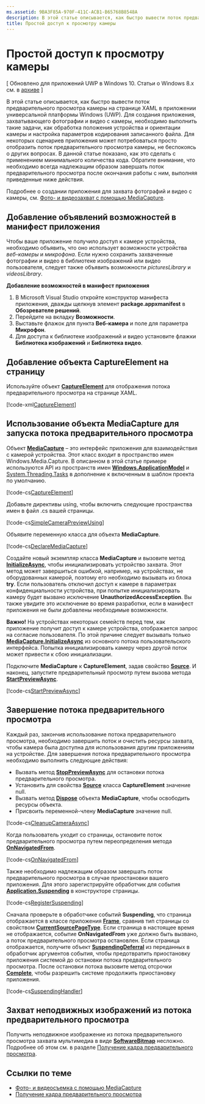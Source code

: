 ```yaml
---
ms.assetid: 9BA3F85A-970F-411C-ACB1-B65768B8548A
description: В этой статье описывается, как быстро вывести поток предварительного просмотра камеры на странице XAML в приложении универсальной платформы Windows (UWP).
title: Простой доступ к просмотру камеры
---
```


# Простой доступ к просмотру камеры

\[ Обновлено для приложений UWP в Windows 10. Статьи о Windows 8.x см. в [архиве](http://go.microsoft.com/fwlink/p/?linkid=619132) \]

В этой статье описывается, как быстро вывести поток предварительного просмотра камеры на странице XAML в приложении универсальной платформы Windows (UWP). Для создания приложения, захватывающего фотографии и видео с камеры, необходимо выполнить такие задачи, как обработка положения устройства и ориентации камеры и настройка параметров кодирования записанного файла. Для некоторых сценариев приложения может потребоваться просто отобразить поток предварительного просмотра камеры, не беспокоясь о других вопросах. В данной статье показано, как это сделать с применением минимального количества кода. Обратите внимание, что необходимо всегда надлежащим образом завершать поток предварительного просмотра после окончания работы с ним, выполняя приведенные ниже действия.

Подробнее о создании приложения для захвата фотографий и видео с камеры, см. [Фото- и видеозахват с помощью MediaCapture](capture-photos-and-video-with-mediacapture.md).

## Добавление объявлений возможностей в манифест приложения

Чтобы ваше приложение получило доступ к камере устройства, необходимо объявить, что оно использует возможности устройства *веб-камеры* и *микрофона*. Если нужно сохранить захваченные фотографии и видео в библиотеке изображений или видео пользователя, следует также объявить возможности *picturesLibrary* и *videosLibrary*.

**Добавление возможностей в манифест приложения**

1.  В Microsoft Visual Studio откройте конструктор манифеста приложения, дважды щелкнув элемент **package.appxmanifest** в **Обозревателе решений**.
2.  Перейдите на вкладку **Возможности**.
3.  Выставьте флажок для пункта **Веб-камера** и поле для параметра **Микрофон**.
4.  Для доступа к библиотеке изображений и видео установите флажки **Библиотека изображений** и **Библиотека видео**.

## Добавление объекта CaptureElement на страницу

Используйте объект [**CaptureElement**](https://msdn.microsoft.com/library/windows/apps/br209278) для отображения потока предварительного просмотра на странице XAML.

[!code-xml[CaptureElement](./code/SimpleCameraPreview_Win10/cs/MainPage.xaml#SnippetCaptureElement)]

## Использование объекта MediaCapture для запуска потока предварительного просмотра

Объект [**MediaCapture**](https://msdn.microsoft.com/library/windows/apps/br241124) – это интерфейс приложения для взаимодействия с камерой устройства. Этот класс входит в пространство имен Windows.Media.Capture. В описанном в этой статье примере используются API из пространств имен [**Windows.ApplicationModel**](https://msdn.microsoft.com/library/windows/apps/br224691) и [System.Threading.Tasks](https://msdn.microsoft.com/library/windows/apps/xaml/system.threading.tasks.aspx) в дополнение к включенным в шаблон проекта по умолчанию.

[!code-cs[CaptureElement](./code/SimpleCameraPreview_Win10/cs/MainPage.xaml#SnippetCaptureElement)]

Добавьте директивы using, чтобы включить следующие пространства имен в файл .cs вашей страницы.

[!code-cs[SimpleCameraPreviewUsing](./code/SimpleCameraPreview_Win10/cs/MainPage.xaml.cs#SnippetSimpleCameraPreviewUsing)]

Объявите переменную класса для объекта **MediaCapture**.

[!code-cs[DeclareMediaCapture](./code/SimpleCameraPreview_Win10/cs/MainPage.xaml.cs#SnippetDeclareMediaCapture)]

Создайте новый экземпляр класса **MediaCapture** и вызовите метод [**InitializeAsync**](https://msdn.microsoft.com/library/windows/apps/br226598), чтобы инициализировать устройство захвата. Этот метод может завершиться ошибкой, например, на устройствах, не оборудованных камерой, поэтому его необходимо вызывать из блока **try**. Если пользователь отключил доступ к камере в параметрах конфиденциальности устройства, при попытке инициализировать камеру будет вызвано исключение **UnauthorizedAccessException**. Вы также увидите это исключение во время разработки, если в манифест приложения не были добавлены необходимые возможности.

**Важно!** На устройствах некоторых семейств перед тем, как приложение получит доступ к камере устройства, отображается запрос на согласие пользователя. По этой причине следует вызывать только [**MediaCapture.InitializeAsync**](https://msdn.microsoft.com/library/windows/apps/br226598) из основного потока пользовательского интерфейса. Попытка инициализировать камеру через другой поток может привести к сбою инициализации.

Подключите **MediaCapture** к **CaptureElement**, задав свойство [**Source**](https://msdn.microsoft.com/library/windows/apps/br209280). И наконец, запустите предварительный просмотр путем вызова метода [**StartPreviewAsync**](https://msdn.microsoft.com/library/windows/apps/br226613).

[!code-cs[StartPreviewAsync](./code/SimpleCameraPreview_Win10/cs/MainPage.xaml.cs#SnippetStartPreviewAsync)]


## Завершение потока предварительного просмотра

Каждый раз, закончив использование потока предварительного просмотра, необходимо завершить поток и очистить ресурсы захвата, чтобы камера была доступна для использования другим приложениям на устройстве. Для завершения потока предварительного просмотра необходимо выполнить следующие действия:

-   Вызвать метод [**StopPreviewAsync**](https://msdn.microsoft.com/library/windows/apps/br226622) для остановки потока предварительного просмотра.
-   Установить для свойства [**Source**](https://msdn.microsoft.com/library/windows/apps/br209280) класса **CaptureElement** значение null.
-   Вызвать метод [**Dispose**](https://msdn.microsoft.com/library/windows/apps/dn278858) объекта **MediaCapture**, чтобы освободить ресурсы объекта.
-   Присвоить переменной-члену **MediaCapture** значение null.

[!code-cs[CleanupCameraAsync](./code/SimpleCameraPreview_Win10/cs/MainPage.xaml.cs#SnippetCleanupCameraAsync)]

Когда пользователь уходит со страницы, остановите поток предварительного просмотра путем переопределения метода [**OnNavigatedFrom**](https://msdn.microsoft.com/library/windows/apps/br227507).

[!code-cs[OnNavigatedFrom](./code/SimpleCameraPreview_Win10/cs/MainPage.xaml.cs#SnippetOnNavigatedFrom)]

Также необходимо надлежащим образом завершать поток предварительного просмотра в случае приостановки вашего приложения. Для этого зарегистрируйте обработчик для события [**Application.Suspending**](https://msdn.microsoft.com/library/windows/apps/br205860) в конструкторе страницы.

[!code-cs[RegisterSuspending](./code/SimpleCameraPreview_Win10/cs/MainPage.xaml.cs#SnippetRegisterSuspending)]

Сначала проверьте в обработчике событий **Suspending**, что страница отображается в классе приложения [**Frame**](https://msdn.microsoft.com/library/windows/apps/br242682), сравнив тип страницы со свойством [**CurrentSourcePageType**](https://msdn.microsoft.com/library/windows/apps/hh702390). Если страница в настоящее время не отображается, событие **OnNavigatedFrom** уже должно быть вызвано, а поток предварительного просмотра остановлен. Если страница отображается, получите объект [**SuspendingDeferral**](https://msdn.microsoft.com/library/windows/apps/br224684) из переданных в обработчик аргументов события, чтобы предотвратить приостановку приложения системой до остановки потока предварительного просмотра. После остановки потока вызовите метод отсрочки [**Complete**](https://msdn.microsoft.com/library/windows/apps/br224685), чтобы разрешить системе продолжить приостановку приложения.

[!code-cs[SuspendingHandler](./code/SimpleCameraPreview_Win10/cs/MainPage.xaml.cs#SnippetSuspendingHandler)]

## Захват неподвижных изображений из потока предварительного просмотра

Получить неподвижное изображение из потока предварительного просмотра захвата мультимедиа в виде [**SoftwareBitmap**](https://msdn.microsoft.com/library/windows/apps/dn887358) несложно. Подробнее об этом см. в разделе [Получение кадра предварительного просмотра](get-a-preview-frame.md).

## Ссылки по теме

* [Фото- и видеосъемка с помощью MediaCapture](capture-photos-and-video-with-mediacapture.md)
* [Получение кадра предварительного просмотра](get-a-preview-frame.md)


<!--HONumber=Mar16_HO5-->


